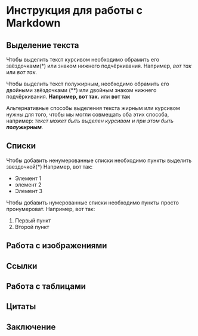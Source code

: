 # Инструкция для работы с Markdown

## Выделение текста

Чтобы выделить текст курсивом необходимо обрамить его звёздочками(*) или знаком нижнего подчёркивания. Например, *вот так* или _вот так_.

Чтобы выделить текст полужирным, необходимо обрамить его двойными звёздочками (**) или двойным знаком нижнего подчёркивания. **Например, вот так.** или __вот так__

Альтернативные способы выделения текста жирным или курсивом нужны для того, чтобы мы могли совмещать оба этих способа, например:
_текст может быть выделен курсивом и при этом быть **полужирным**._

## Списки

Чтобы добавить ненумерованные списки необходимо пункты выделить звездочкой(*)
Например, вот так:
* Элемент 1
* элемент 2
* Элемент 3

Чтобы добавить нумерованные списки необходимо пункты просто пронумероват.
Например, вот так:
1. Первый пункт
2. Второй пункт

## Работа с изображениями

## Ссылки

## Работа с таблицами

## Цитаты

## Заключение